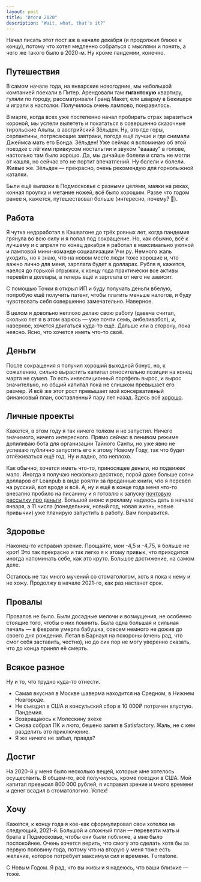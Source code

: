 ```yaml
---
layout: post
title: "Итоги 2020"
description: "Wait, what, that's it?"
---
```


Начал писать этот пост аж в начале декабря (и продолжил ближе к концу), потому что хотел медленно собраться с мыслями и понять, а чего же такого было в 2020-м. Ну кроме пандемии, конечно.

## Путешествия

В самом начале года, на январские новогодние, мы небольшой компанией поехали в Питер. Арендовали там __гигантскую__ квартиру, гуляли по городу, рассматривали Гранд Макет, ели шварму в Бекицере и играли в настолки. Получилось очень лампово, понравилось.

В марте, когда всех уже постепенно начал пробирать страх заразиться короной, мы успели вылететь и покататься в совершенно сказочные тирольские Альпы, в австрийский Зёльден. Ну, это где горы, серпантины, потрясающие завтраки, погода ещё лучше и где снимали Джеймса мать его Бонда. Зёльден! Уже сейчас я вспоминаю об этой поездке с лёгким привкусом ностальгии и звуком "ваааау" в голове, настолько там было хорошо. Да, мы дичайше болели и спать не могли от кашля, но сейчас это не портит впечатлений. Ну болели и болели. Живые же. Зёльден — прекрасно, очень рекомендую для горнолыжной каталки.

Были ещё вылазки в Подмосковье с разными целями, маяки на реках, конная проулка и метание ножей, всё было хорошим. Разве что годом ранее я, кажется, путешествовал больше (интересно, почему? 🧐).

## Работа

Я чутка недоработал в Кэшвагоне до трёх ровных лет, когда пандемия грянула во всю силу и я попал под сокращение. Но, как обычно, всё к лучшему и с апреля по конец декабря я работал в максимально уютной и ламповой мини-команде социализации Учи.ру. Немного жаль уходить, но я знаю, что на новом месте люди тоже хорошие и, что важно лично для меня, зарплата будет в долларах. Рубля я, кажется, наелся до горькой отрыжки, к концу года практически все активы перевёл в доллары, а теперь ещё и зарплата от него не зависит.

С помощью Точки я открыл ИП и буду получать деньги вбелую, попробую ещё получить патент, чтобы платить меньше налогов, и буду чувствовать себя совершенно замечательно. Наверное.

В целом я довольно неплохо делаю свою работу (давеча считал, сколько лет я в этом варюсь — уже почти семь, анбеливабол), и, наверное, хочется двигаться куда-то ещё. Дальше или в сторону, пока неясно. Ясно, что хочется иметь что-то своё.

## Деньги

После сокращения я получил хороший выходной бонус, но, к сожалению, сильно вырастить капитал относительно позиции на конец марта не сумел. То есть инвестиционный портфель вырос, и вырос значительно, но общий капитал пока не слишком превышает его размер. И всё же этот рост превышает мой консервативный финансовый план, составленный пару лет назад. Здесь всё [хорошо](https://t.me/successismyonlymthrfckngoption).

## Личные проекты

Кажется, в этом году я так ничего толком и не запустил. Ничего значимого, ничего интересного. Прямо сейчас в ленивом режиме допиливаю бота для организации Тайного Санты, но уже явно не успеваю публично запустить его к этому Новому Году, так что будет отлёживаться ещё год. Ну и ладно, это неплохо.

Как обычно, хочется иметь что-то, приносящее деньги, но подвижек мало. Иногда я получаю несколько десятков, порой даже больше сотни долларов от Leanpub в виде роялти за проданные книги, что я перевёл на русский, вот вроде и всё. А, ну и ещё в конце года меня что-то внезапно пробило на писанину и я готовлю к запуску [почтовую рассылку про деньги](https://whereismymoney.club). Большой анонс и рекламу надеюсь дать в начале января, а 11 числа (понедельник, новый год, новая жизнь, новые привычки) уже планирую запустить в работу. Вам понравится.

## Здоровье

Наконец-то исправил зрение. Прощайте, мои -4,5 и -4,75, я больше не крот! Это так прекрасно и так легко я к этому привык, что приходится иногда напоминать себе, как это круто. Большое достижение, на самом деле.

Осталось не так много мучений со стоматологом, хоть я пока к нему и не хожу. Продолжу в начале 2021-го, как раз настанет срок.

## Провалы

Провалов не было. Были досадные мелочи и возмущения, не особенно стоящие того, чтобы о них помнить. Была одна большая и сильная печаль — в феврале умерла бабушка, совсем немного не дожив до своего дня рождения. Летал в Барнаул на похороны (очень рад, что смог себя заставить, честно), но до сих пор не могу уверенно сказать, что до конца принял её смерть.

## Всякое разное

Ну и то, что трудно куда-то отнести.

- Самая вкусная в Москве шаверма находится на Средном, в Нижнем Новгороде.
- Не съездил в США и консульский сбор в 10 000₽ потрачен впустую. Пандемия.
- Возвращаюсь к Молескину эхехе
- Снова собрал ПК и люто, бешено залип в Satisfactory. Жаль, не с кем разделить это приключение.
- Я же ничего не забыл, правда?

## Достиг

На 2020-й у меня было несколько вещей, которые мне хотелось осуществить. В общем-то, всё получилось, кроме поездки в США. Мой капитал превысил 800 000 рублей, я исправил зрение и много времени и денег всадил в стоматологию. Успех!

## Хочу

Кажется, к концу года я кое-как сформулировал свои хотелки на следующий, 2021-й. Большой и сложный план — перевезти мать и брата в Подмосковье, чтобы они были поближе, а мне было поспокойнее. Очень хочется верить, что смогу это сделать хотя бы за первую половину года, потому что на вторую у меня тоже есть желание, которое потребует максимум сил и времени. Тurnstone.

С Новым Годом. Я рад, что вы живы и я надеюсь, что ваши близкие — тоже.
